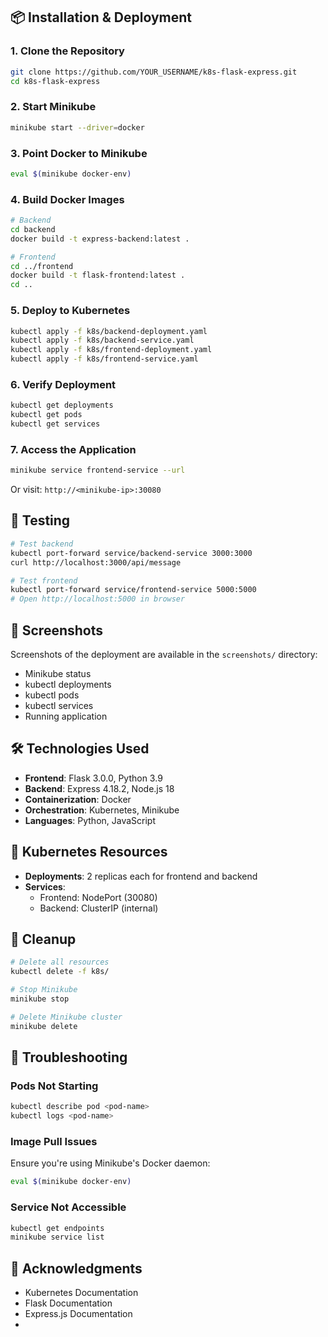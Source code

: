 ## 📦 Installation & Deployment

### 1. Clone the Repository
```bash
git clone https://github.com/YOUR_USERNAME/k8s-flask-express.git
cd k8s-flask-express
```

### 2. Start Minikube
```bash
minikube start --driver=docker
```

### 3. Point Docker to Minikube
```bash
eval $(minikube docker-env)
```

### 4. Build Docker Images
```bash
# Backend
cd backend
docker build -t express-backend:latest .

# Frontend
cd ../frontend
docker build -t flask-frontend:latest .
cd ..
```

### 5. Deploy to Kubernetes
```bash
kubectl apply -f k8s/backend-deployment.yaml
kubectl apply -f k8s/backend-service.yaml
kubectl apply -f k8s/frontend-deployment.yaml
kubectl apply -f k8s/frontend-service.yaml
```

### 6. Verify Deployment
```bash
kubectl get deployments
kubectl get pods
kubectl get services
```

### 7. Access the Application
```bash
minikube service frontend-service --url
```

Or visit: `http://<minikube-ip>:30080`

## 🧪 Testing
```bash
# Test backend
kubectl port-forward service/backend-service 3000:3000
curl http://localhost:3000/api/message

# Test frontend
kubectl port-forward service/frontend-service 5000:5000
# Open http://localhost:5000 in browser
```

## 📸 Screenshots

Screenshots of the deployment are available in the `screenshots/` directory:
- Minikube status
- kubectl deployments
- kubectl pods
- kubectl services
- Running application

## 🛠️ Technologies Used

- **Frontend**: Flask 3.0.0, Python 3.9
- **Backend**: Express 4.18.2, Node.js 18
- **Containerization**: Docker
- **Orchestration**: Kubernetes, Minikube
- **Languages**: Python, JavaScript

## 📝 Kubernetes Resources

- **Deployments**: 2 replicas each for frontend and backend
- **Services**: 
  - Frontend: NodePort (30080)
  - Backend: ClusterIP (internal)

## 🧹 Cleanup
```bash
# Delete all resources
kubectl delete -f k8s/

# Stop Minikube
minikube stop

# Delete Minikube cluster
minikube delete
```

## 🐛 Troubleshooting

### Pods Not Starting
```bash
kubectl describe pod <pod-name>
kubectl logs <pod-name>
```

### Image Pull Issues
Ensure you're using Minikube's Docker daemon:
```bash
eval $(minikube docker-env)
```

### Service Not Accessible
```bash
kubectl get endpoints
minikube service list
```



## 🙏 Acknowledgments

- Kubernetes Documentation
- Flask Documentation
- Express.js Documentation
- 
